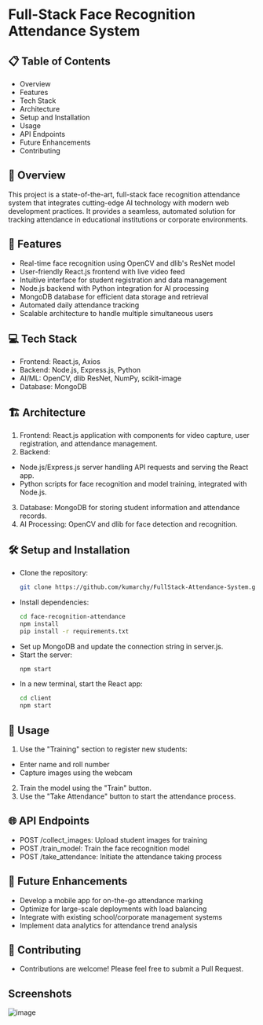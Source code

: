 # Full-Stack Face Recognition Attendance System

## 📋 Table of Contents

- Overview
- Features
- Tech Stack
- Architecture
- Setup and Installation
- Usage
- API Endpoints
- Future Enhancements
- Contributing

## 🌟 Overview

This project is a state-of-the-art, full-stack face recognition attendance system that integrates cutting-edge AI technology with modern web development practices. It provides a seamless, automated solution for tracking attendance in educational institutions or corporate environments.

## 🚀 Features

- Real-time face recognition using OpenCV and dlib's ResNet model
- User-friendly React.js frontend with live video feed
- Intuitive interface for student registration and data management
- Node.js backend with Python integration for AI processing
- MongoDB database for efficient data storage and retrieval
- Automated daily attendance tracking 
- Scalable architecture to handle multiple simultaneous users

## 💻 Tech Stack

- Frontend: React.js, Axios
- Backend: Node.js, Express.js, Python
- AI/ML: OpenCV, dlib ResNet, NumPy, scikit-image
- Database: MongoDB

## 🏗 Architecture

1. Frontend: React.js application with components for video capture, user registration, and attendance management.
2. Backend:
  - Node.js/Express.js server handling API requests and serving the React app.
  - Python scripts for face recognition and model training, integrated with Node.js.
3. Database: MongoDB for storing student information and attendance records.
4. AI Processing: OpenCV and dlib for face detection and recognition.

## 🛠 Setup and Installation

- Clone the repository:
  ``` bash
  git clone https://github.com/kumarchy/FullStack-Attendance-System.git

- Install dependencies:
  ``` bash
  cd face-recognition-attendance
  npm install
  pip install -r requirements.txt

- Set up MongoDB and update the connection string in server.js.
- Start the server:
  ``` bash
  npm start
- In a new terminal, start the React app:
  ``` bash
  cd client
  npm start

## 📘 Usage

1. Use the "Training" section to register new students:
  - Enter name and roll number
  - Capture images using the webcam
2. Train the model using the "Train" button.
3. Use the "Take Attendance" button to start the attendance process.

## 🌐 API Endpoints

- POST /collect_images: Upload student images for training
- POST /train_model: Train the face recognition model
- POST /take_attendance: Initiate the attendance taking process

## 🔮 Future Enhancements

- Develop a mobile app for on-the-go attendance marking
- Optimize for large-scale deployments with load balancing
- Integrate with existing school/corporate management systems
- Implement data analytics for attendance trend analysis

## 🤝 Contributing
- Contributions are welcome! Please feel free to submit a Pull Request.

## Screenshots

![image]()
  

